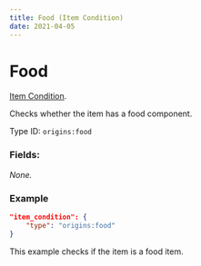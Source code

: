 ```yaml
---
title: Food (Item Condition)
date: 2021-04-05
---
```

# Food

[Item Condition](../item_conditions.md).

Checks whether the item has a food component.

Type ID: `origins:food`

### Fields:

_None._

### Example
```json
"item_condition": {
    "type": "origins:food"
}
```
This example checks if the item is a food item.